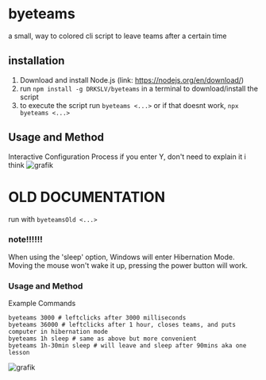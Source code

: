 # byeteams
a small, way to colored cli script to leave teams after a certain time

## installation
1. Download and install Node.js 
(link: https://nodejs.org/en/download/)
2. run `npm install -g DRKSLV/byeteams` in a terminal to download/install the script
3. to execute the script run `byeteams <...>` or if that doesnt work, `npx byeteams <...>`

## Usage and Method
Interactive Configuration Process if you enter Y, don't need to explain it i think
![grafik](https://user-images.githubusercontent.com/56208328/107588588-4fd59b00-6c04-11eb-8a40-97ce65598487.png)

# OLD DOCUMENTATION
run with `byeteamsOld <...>`
### note!!!!!!
When using the 'sleep' option, Windows will enter Hibernation Mode.
Moving the mouse won't wake it up, pressing the power button will work.

### Usage and Method
Example Commands
```shell
byeteams 3000 # leftclicks after 3000 milliseconds
byeteams 36000 # leftclicks after 1 hour, closes teams, and puts computer in hibernation mode
byeteams 1h sleep # same as above but more convenient
byeteams 1h-30min sleep # will leave and sleep after 90mins aka one lesson
```

![grafik](https://user-images.githubusercontent.com/56208328/106676219-c1836880-65b6-11eb-9cc9-579bbbc5a788.png)
